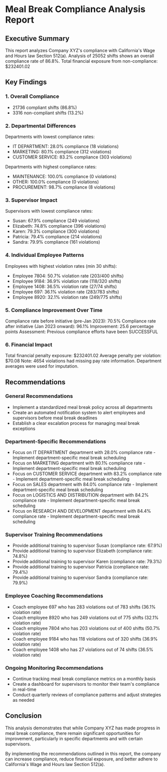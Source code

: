# Meal Break Compliance Analysis Report

## Executive Summary
This report analyzes Company XYZ's compliance with California's Wage and Hours law Section 512(a).
Analysis of 25052 shifts shows an overall compliance rate of 86.8%.
Total financial exposure from non-compliance: $232401.02

## Key Findings

### 1. Overall Compliance
- 21736 compliant shifts (86.8%)
- 3316 non-compliant shifts (13.2%)

### 2. Departmental Differences
Departments with lowest compliance rates:
- IT DEPARTMENT: 28.0% compliance (18 violations)
- MARKETING: 80.1% compliance (312 violations)
- CUSTOMER SERVICE: 83.2% compliance (303 violations)

Departments with highest compliance rates:
- MAINTENANCE: 100.0% compliance (0 violations)
- OTHER: 100.0% compliance (0 violations)
- PROCUREMENT: 98.7% compliance (8 violations)

### 3. Supervisor Impact
Supervisors with lowest compliance rates:
- Susan: 67.9% compliance (249 violations)
- Elizabeth: 74.8% compliance (396 violations)
- Karen: 79.3% compliance (300 violations)
- Patricia: 79.4% compliance (214 violations)
- Sandra: 79.9% compliance (161 violations)

### 4. Individual Employee Patterns
Employees with highest violation rates (min 30 shifts):
- Employee 7804: 50.7% violation rate (203/400 shifts)
- Employee 9184: 36.9% violation rate (118/320 shifts)
- Employee 1408: 36.5% violation rate (27/74 shifts)
- Employee 697: 36.1% violation rate (283/783 shifts)
- Employee 8920: 32.1% violation rate (249/775 shifts)

### 5. Compliance Improvement Over Time
Compliance rate before initiative (pre-Jan 2023): 70.5%
Compliance rate after initiative (Jan 2023 onward): 96.1%
Improvement: 25.6 percentage points
Assessment: Previous compliance efforts have been SUCCESSFUL

### 6. Financial Impact
Total financial penalty exposure: $232401.02
Average penalty per violation: $70.08
Note: 4654 violations had missing pay rate information. Department averages were used for imputation.

## Recommendations

### General Recommendations
- Implement a standardized meal break policy across all departments
- Create an automated notification system to alert employees and supervisors before meal break deadlines
- Establish a clear escalation process for managing meal break exceptions

### Department-Specific Recommendations
- Focus on IT DEPARTMENT department with 28.0% compliance rate - Implement department-specific meal break scheduling
- Focus on MARKETING department with 80.1% compliance rate - Implement department-specific meal break scheduling
- Focus on CUSTOMER SERVICE department with 83.2% compliance rate - Implement department-specific meal break scheduling
- Focus on SALES department with 84.0% compliance rate - Implement department-specific meal break scheduling
- Focus on LOGISTICS AND DISTRIBUTION department with 84.2% compliance rate - Implement department-specific meal break scheduling
- Focus on RESEARCH AND DEVELOPMENT department with 84.4% compliance rate - Implement department-specific meal break scheduling

### Supervisor Training Recommendations
- Provide additional training to supervisor Susan (compliance rate: 67.9%)
- Provide additional training to supervisor Elizabeth (compliance rate: 74.8%)
- Provide additional training to supervisor Karen (compliance rate: 79.3%)
- Provide additional training to supervisor Patricia (compliance rate: 79.4%)
- Provide additional training to supervisor Sandra (compliance rate: 79.9%)

### Employee Coaching Recommendations
- Coach employee 697 who has 283 violations out of 783 shifts (36.1% violation rate)
- Coach employee 8920 who has 249 violations out of 775 shifts (32.1% violation rate)
- Coach employee 7804 who has 203 violations out of 400 shifts (50.7% violation rate)
- Coach employee 9184 who has 118 violations out of 320 shifts (36.9% violation rate)
- Coach employee 1408 who has 27 violations out of 74 shifts (36.5% violation rate)

### Ongoing Monitoring Recommendations
- Continue tracking meal break compliance metrics on a monthly basis
- Create a dashboard for supervisors to monitor their team's compliance in real-time
- Conduct quarterly reviews of compliance patterns and adjust strategies as needed

## Conclusion
This analysis demonstrates that while Company XYZ has made progress in meal break compliance, there remain significant opportunities for improvement, particularly in specific departments and with certain supervisors.

By implementing the recommendations outlined in this report, the company can increase compliance, reduce financial exposure, and better adhere to California's Wage and Hours law Section 512(a).